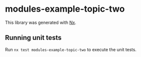 # modules-example-topic-two

This library was generated with [Nx](https://nx.dev).

## Running unit tests

Run `nx test modules-example-topic-two` to execute the unit tests.
